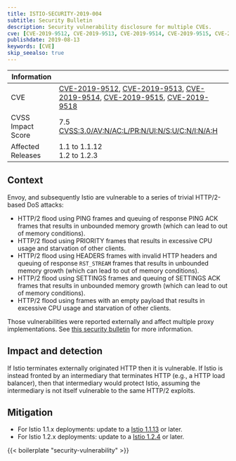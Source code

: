 ```yaml
---
title: ISTIO-SECURITY-2019-004
subtitle: Security Bulletin
description: Security vulnerability disclosure for multiple CVEs.
cve: [CVE-2019-9512, CVE-2019-9513, CVE-2019-9514, CVE-2019-9515, CVE-2019-9518]
publishdate: 2019-08-13
keywords: [CVE]
skip_seealso: true
---
```


| Information       | &nbsp;
|-------------------|--------
| CVE               | [CVE-2019-9512](https://cve.mitre.org/cgi-bin/cvename.cgi?name=CVE-2019-9512), [CVE-2019-9513](https://cve.mitre.org/cgi-bin/cvename.cgi?name=CVE-2019-9513), [CVE-2019-9514](https://cve.mitre.org/cgi-bin/cvename.cgi?name=CVE-2019-9514), [CVE-2019-9515](https://cve.mitre.org/cgi-bin/cvename.cgi?name=CVE-2019-9515), [CVE-2019-9518](https://cve.mitre.org/cgi-bin/cvename.cgi?name=CVE-2019-9518)
| CVSS Impact Score | 7.5 [CVSS:3.0/AV:N/AC:L/PR:N/UI:N/S:U/C:N/I:N/A:H](https://nvd.nist.gov/vuln-metrics/cvss/v3-calculator?vector=CVSS:3.0/AV:N/AC:L/PR:N/UI:N/S:U/C:N/I:N/A:H)
| Affected Releases | 1.1 to 1.1.12<br>1.2 to 1.2.3

## Context

Envoy, and subsequently Istio are vulnerable to a series of trivial HTTP/2-based DoS attacks:

* HTTP/2 flood using PING frames and queuing of response PING ACK frames that results in unbounded memory growth (which can lead to out of memory conditions).
* HTTP/2 flood using PRIORITY frames that results in excessive CPU usage and starvation of other clients.
* HTTP/2 flood using HEADERS frames with invalid HTTP headers and queuing of response `RST_STREAM` frames that results in unbounded memory growth (which can lead to out of memory conditions).
* HTTP/2 flood using SETTINGS frames and queuing of SETTINGS ACK frames that results in unbounded memory growth (which can lead to out of memory conditions).
* HTTP/2 flood using frames with an empty payload that results in excessive CPU usage and starvation of other clients.

Those vulnerabilities were reported externally and affect multiple proxy implementations.
See [this security bulletin](https://github.com/Netflix/security-bulletins/blob/master/advisories/third-party/2019-002.md) for more information.

## Impact and detection

If Istio terminates externally originated HTTP then it is vulnerable.   If Istio is instead fronted by an intermediary that terminates HTTP (e.g., a HTTP load balancer), then that intermediary would protect Istio, assuming the intermediary is not itself vulnerable to the same HTTP/2 exploits.

## Mitigation

* For Istio 1.1.x deployments: update to a [Istio 1.1.13](/news/releases/1.1.x/announcing-1.1.13) or later.
* For Istio 1.2.x deployments: update to a [Istio 1.2.4](/news/releases/1.2.x/announcing-1.2.4) or later.

{{< boilerplate "security-vulnerability" >}}
